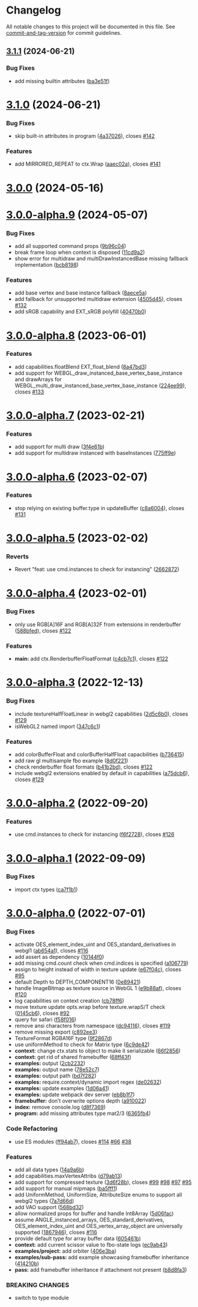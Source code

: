# Changelog

All notable changes to this project will be documented in this file. See [commit-and-tag-version](https://github.com/absolute-version/commit-and-tag-version) for commit guidelines.

## [3.1.1](https://github.com/pex-gl/pex-context/compare/v3.1.0...v3.1.1) (2024-06-21)


### Bug Fixes

* add missing builtin attributes ([ba3e51f](https://github.com/pex-gl/pex-context/commit/ba3e51ff35e5b33baecaf3f88e92c92805156adf))



# [3.1.0](https://github.com/pex-gl/pex-context/compare/v3.0.0...v3.1.0) (2024-06-21)


### Bug Fixes

* skip built-in attributes in program ([4a37026](https://github.com/pex-gl/pex-context/commit/4a37026b6593655d9168f6099515d2ac510b62db)), closes [#142](https://github.com/pex-gl/pex-context/issues/142)


### Features

* add MIRRORED_REPEAT to ctx.Wrap ([aaec02a](https://github.com/pex-gl/pex-context/commit/aaec02abd65d9e790a65c6496fe227f149935249)), closes [#141](https://github.com/pex-gl/pex-context/issues/141)



# [3.0.0](https://github.com/pex-gl/pex-context/compare/v3.0.0-alpha.9...v3.0.0) (2024-05-16)



# [3.0.0-alpha.9](https://github.com/pex-gl/pex-context/compare/v3.0.0-alpha.8...v3.0.0-alpha.9) (2024-05-07)


### Bug Fixes

* add all supported command props ([9b96c04](https://github.com/pex-gl/pex-context/commit/9b96c04eb51bf0e2b56ce97c2905f64e7833436e))
* break frame loop when context is disposed  ([11cd9a2](https://github.com/pex-gl/pex-context/commit/11cd9a257bbde9eb2a3bd7cc8c0a7a690fc2f73a))
* show error for multidraw and multiDrawInstancedBase missing fallback implementation ([bcb8198](https://github.com/pex-gl/pex-context/commit/bcb819866194e21c979f7322198e55e0f5731510))


### Features

* add base vertex and base instance fallback ([8aece5a](https://github.com/pex-gl/pex-context/commit/8aece5a1a1d0814fb6744a9722f71d3e623bddc7))
* add fallback for unsupported multidraw extension ([4505d45](https://github.com/pex-gl/pex-context/commit/4505d45b5df0a98fb49bd80fc66475f26a27acb4)), closes [#132](https://github.com/pex-gl/pex-context/issues/132)
* add sRGB capability and EXT_sRGB polyfill ([40470b0](https://github.com/pex-gl/pex-context/commit/40470b0d6d274d0c6ed7e5a41e0abe9db8a8123c))



# [3.0.0-alpha.8](https://github.com/pex-gl/pex-context/compare/v3.0.0-alpha.7...v3.0.0-alpha.8) (2023-06-01)


### Features

* add capabilities.floatBlend EXT_float_blend ([8a47bd3](https://github.com/pex-gl/pex-context/commit/8a47bd3476eb8d4bcd83a190375f41b94ba56f8b))
* add support for WEBGL_draw_instanced_base_vertex_base_instance and drawArrays for WEBGL_multi_draw_instanced_base_vertex_base_instance ([224ee99](https://github.com/pex-gl/pex-context/commit/224ee99aab1a75c559b359898367627408eb48b3)), closes [#133](https://github.com/pex-gl/pex-context/issues/133)



# [3.0.0-alpha.7](https://github.com/pex-gl/pex-context/compare/v3.0.0-alpha.6...v3.0.0-alpha.7) (2023-02-21)


### Features

* add support for multi draw ([3f4e61b](https://github.com/pex-gl/pex-context/commit/3f4e61b5689d6724e76ecf9e7b71bce46230a137))
* add support for multidraw instanced with baseInstances ([775ff9e](https://github.com/pex-gl/pex-context/commit/775ff9ef6dc120a8c4272e767ed1aa9ae3386b62))



# [3.0.0-alpha.6](https://github.com/pex-gl/pex-context/compare/v3.0.0-alpha.5...v3.0.0-alpha.6) (2023-02-07)


### Features

* stop relying on existing buffer.type in updateBuffer ([c8a6004](https://github.com/pex-gl/pex-context/commit/c8a6004179eeea0bd17f29a11a97f9974e4a18bb)), closes [#131](https://github.com/pex-gl/pex-context/issues/131)



# [3.0.0-alpha.5](https://github.com/pex-gl/pex-context/compare/v3.0.0-alpha.4...v3.0.0-alpha.5) (2023-02-02)


### Reverts

* Revert "feat: use cmd.instances to check for instancing" ([2662872](https://github.com/pex-gl/pex-context/commit/266287217840a46adf19df79746455c943bd2c54))



# [3.0.0-alpha.4](https://github.com/pex-gl/pex-context/compare/v3.0.0-alpha.3...v3.0.0-alpha.4) (2023-02-01)


### Bug Fixes

* only use RGB[A]16F and RGB[A]32F from extensions in renderbuffer ([588bfed](https://github.com/pex-gl/pex-context/commit/588bfedde7e9515e79e005bec9798731d52913a0)), closes [#122](https://github.com/pex-gl/pex-context/issues/122)


### Features

* **main:** add ctx.RenderbufferFloatFormat ([c4cb7c1](https://github.com/pex-gl/pex-context/commit/c4cb7c12db7da7385064259792af723c39dad91e)), closes [#122](https://github.com/pex-gl/pex-context/issues/122)



# [3.0.0-alpha.3](https://github.com/pex-gl/pex-context/compare/v3.0.0-alpha.2...v3.0.0-alpha.3) (2022-12-13)


### Bug Fixes

* include textureHalfFloatLinear in webgl2 capabilities ([2d5c6b0](https://github.com/pex-gl/pex-context/commit/2d5c6b05ad1530f7cab0f981708c2e2c3b49f357)), closes [#129](https://github.com/pex-gl/pex-context/issues/129)
* isWebGL2 named import ([347c6c1](https://github.com/pex-gl/pex-context/commit/347c6c1ffa286c921a89b3b64388d08da00bfd5b))


### Features

* add colorBufferFloat and colorBufferHalfFloat capacbilities ([b736415](https://github.com/pex-gl/pex-context/commit/b736415c71eadd07d08cd4bc688455e5721b0a9d))
* add raw gl multisample fbo example ([8d0f221](https://github.com/pex-gl/pex-context/commit/8d0f221ff090249e268e9b9420ebdcad1d443369))
* check renderbuffer float formats ([b41b2bd](https://github.com/pex-gl/pex-context/commit/b41b2bde10789c2ea785c233da3469a382efa13e)), closes [#122](https://github.com/pex-gl/pex-context/issues/122)
* include webgl2 extensions enabled by default in capabilities ([a75dcb6](https://github.com/pex-gl/pex-context/commit/a75dcb6e8e2a3fcb42b7794db484ac5feb059bfc)), closes [#129](https://github.com/pex-gl/pex-context/issues/129)



# [3.0.0-alpha.2](https://github.com/pex-gl/pex-context/compare/v3.0.0-alpha.1...v3.0.0-alpha.2) (2022-09-20)


### Features

* use cmd.instances to check for instancing ([f6f2728](https://github.com/pex-gl/pex-context/commit/f6f27284e78d3383b628eca160d806ad2981ae78)), closes [#126](https://github.com/pex-gl/pex-context/issues/126)



# [3.0.0-alpha.1](https://github.com/pex-gl/pex-context/compare/v3.0.0-alpha.0...v3.0.0-alpha.1) (2022-09-09)


### Bug Fixes

* import ctx types ([ca7f1b1](https://github.com/pex-gl/pex-context/commit/ca7f1b198fc9f20393565e94c9d83eda6d2f1fa9))



# [3.0.0-alpha.0](https://github.com/pex-gl/pex-context/compare/v2.10.3...v3.0.0-alpha.0) (2022-07-01)


### Bug Fixes

* activate OES_element_index_uint and OES_standard_derivatives in webgl1 ([ab654a1](https://github.com/pex-gl/pex-context/commit/ab654a1d811844b61e1aa2535428fcdecf7e39f1)), closes [#116](https://github.com/pex-gl/pex-context/issues/116)
* add assert as dependency ([10144f0](https://github.com/pex-gl/pex-context/commit/10144f0f36dea81ecb71efeae0241390af0f7b41))
* add missing cmd.count check when cmd.indices is specified ([a106779](https://github.com/pex-gl/pex-context/commit/a1067794adc4c622005a5ddef0c828602697216a))
* assign to height instead of width in texture update ([e67f04c](https://github.com/pex-gl/pex-context/commit/e67f04cf504972b5aaf614f966086398d78ffa3e)), closes [#95](https://github.com/pex-gl/pex-context/issues/95)
* default Depth to DEPTH_COMPONENT16 ([0e89421](https://github.com/pex-gl/pex-context/commit/0e89421c537623b3739d66e6b19aec6602cd940a))
* handle ImageBitmap as texture source in WebGL 1 ([e9b88af](https://github.com/pex-gl/pex-context/commit/e9b88af96bc5aca9be5cce1103aa7a45ae73bdfe)), closes [#120](https://github.com/pex-gl/pex-context/issues/120)
* log capabilities on context creation ([cb78ff6](https://github.com/pex-gl/pex-context/commit/cb78ff6d8f5503b176351171bac9e784d2789410))
* move texture update opts.wrap before texture.wrapS/T check ([0145cb6](https://github.com/pex-gl/pex-context/commit/0145cb6ab2d00b729752a53e12ab41aa13c5563e)), closes [#92](https://github.com/pex-gl/pex-context/issues/92)
* query for safari ([f58f016](https://github.com/pex-gl/pex-context/commit/f58f016872be1c9d7b840a1fad452d5a2f6a42cf))
* remove ansi characters from namespace ([dc94116](https://github.com/pex-gl/pex-context/commit/dc941160a0ba5785cb5221f5e55f2a4e37532cd6)), closes [#119](https://github.com/pex-gl/pex-context/issues/119)
* remove missing export ([c892ee3](https://github.com/pex-gl/pex-context/commit/c892ee3a8cc61a293ab89e2239570b86a086d428))
* TextureFormat RGBA16F type ([9f2867d](https://github.com/pex-gl/pex-context/commit/9f2867dc3c1c316e62a3ed3f83a12da58aef63de))
* use uniformMethod to check for Matrix type ([6c9de42](https://github.com/pex-gl/pex-context/commit/6c9de4230c7abb721f23053b2eea265c698ece38))
* **context:** change ctx.stats to object to make it serializable ([66f2856](https://github.com/pex-gl/pex-context/commit/66f285661c18ae8281050383d58fb2900402fbe7))
* **context:** get rid of shared framebuffer ([68ff43f](https://github.com/pex-gl/pex-context/commit/68ff43fe7d6d375c0c12400601edf9fbbf73b130))
* **examples:** output ([2cb2232](https://github.com/pex-gl/pex-context/commit/2cb223263ac060ba0d2ee70d40159f1146636061))
* **examples:** output name ([78e52c7](https://github.com/pex-gl/pex-context/commit/78e52c764d4b5c1f7e1bc761fbd1e4a47046d808))
* **examples:** output path ([bd7f282](https://github.com/pex-gl/pex-context/commit/bd7f282daac2c0db5a9ba180c602ae68b9b1dd5c))
* **examples:** require.context/dynamic import regex ([de02632](https://github.com/pex-gl/pex-context/commit/de026325f0de0958176305108cbc7068048a3a2e))
* **examples:** update examples ([1d06a41](https://github.com/pex-gl/pex-context/commit/1d06a410fb8cd39b34fd13e9c932e21041bd97f3))
* **examples:** update webpack dev server ([eb8b1f7](https://github.com/pex-gl/pex-context/commit/eb8b1f777a6deac3af3a44b4bf0940508477e298))
* **framebuffer:** don’t overwrite options depth ([a910022](https://github.com/pex-gl/pex-context/commit/a91002216a436e57cc645318655e3082acec1930))
* **index:** remove console.log ([d8f7369](https://github.com/pex-gl/pex-context/commit/d8f73695c2c20e7232c83126353e6ab7417a89ce))
* **program:** add missing attributes type mat2/3 ([6365fb4](https://github.com/pex-gl/pex-context/commit/6365fb4c9a66bbd6bad049cd197b9ff509835e59))


### Code Refactoring

* use ES modules ([ff94ab7](https://github.com/pex-gl/pex-context/commit/ff94ab7fbbc56da0f63e7a8e3e520cc00adda3bf)), closes [#114](https://github.com/pex-gl/pex-context/issues/114) [#66](https://github.com/pex-gl/pex-context/issues/66) [#38](https://github.com/pex-gl/pex-context/issues/38)


### Features

* add all data types ([14a9a6b](https://github.com/pex-gl/pex-context/commit/14a9a6bc46f66a0d5302a4345a95ce966d172bc2))
* add capabilities.maxVertexAttribs ([d79ab13](https://github.com/pex-gl/pex-context/commit/d79ab1367979e202a34b76a365cbeab558ad6f49))
* add support for compressed texture ([3d6f28b](https://github.com/pex-gl/pex-context/commit/3d6f28bf9eac43cb17efe4570daf1c93b8145a2a)), closes [#99](https://github.com/pex-gl/pex-context/issues/99) [#98](https://github.com/pex-gl/pex-context/issues/98) [#97](https://github.com/pex-gl/pex-context/issues/97) [#95](https://github.com/pex-gl/pex-context/issues/95)
* add support for manual mipmaps ([ba5fff1](https://github.com/pex-gl/pex-context/commit/ba5fff1918feffbced1250c3f9f6612f3c8178c3))
* add UniformMethod, UniformSize, AttributeSize enums to support all webgl2 types ([7a7d66d](https://github.com/pex-gl/pex-context/commit/7a7d66d03b89ce58b418073cf357430b210ffaa2))
* add VAO support ([568bd32](https://github.com/pex-gl/pex-context/commit/568bd32f7e217dbd655fe4970f9f7e079f4a76f0))
* allow normalized props for buffer and handle Int8Array ([5d06fac](https://github.com/pex-gl/pex-context/commit/5d06fac943e918f40af871f35502382f5dfe1ca4))
* assume ANGLE_instanced_arrays, OES_standard_derivatives, OES_element_index_uint and OES_vertex_array_object are universally supported ([1867946](https://github.com/pex-gl/pex-context/commit/18679466582eb18927ef448d8af33df12abb9b98)), closes [#116](https://github.com/pex-gl/pex-context/issues/116)
* provide default type for array buffer data ([605461b](https://github.com/pex-gl/pex-context/commit/605461b6003ca3d3193cdc2fe608242607c3b177))
* **context:** add current scissor value to fbo-state logs ([ec9ab43](https://github.com/pex-gl/pex-context/commit/ec9ab436642fc53f0133aa8bce3c320c7ea0f786))
* **examples/project:** add orbiter ([406e3ba](https://github.com/pex-gl/pex-context/commit/406e3baf6782e3a76e4da02e4edc7316719417f9))
* **examples/sub-pass:** add example showcasing framebuffer inheritance ([414210b](https://github.com/pex-gl/pex-context/commit/414210bddb63328fd99a708421838fb6432bee14))
* **pass:** add framebuffer inheritance if attachment not present ([b8d8fa3](https://github.com/pex-gl/pex-context/commit/b8d8fa36e464c0af2b36f5287813e551971d3322))


### BREAKING CHANGES

* switch to type module

